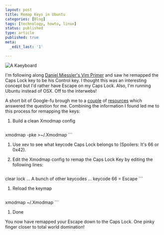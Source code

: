 ```yaml
---
layout: post
title: Remap Keys in Ubuntu
categories: [Blog]
tags: [technology, howto, linux]
status: published
type: article
published: true
meta:
  _edit_last: '1'

---
```


![A Kaeyboard](http://data.brooksgarrett.com/images/keyboard.jpg)

I'm following along [Daniel Miessler's Vim Primer](http://www.danielmiessler.com/study/vim/) and saw he remapped the Caps Lock key to be his Control key. I thought this was an interesting concept but I'd rather have Escape on my Caps Lock. Also, I'm running Ubuntu instead of OSX. Off to the interwebs!

A short bit of Google-fu brough me to a [couple](http://askubuntu.com/questions/24916/how-do-i-remap-certain-keys) of [resources](http://wilt.isaac.su/articles/how-to-remap-your-capslock-key-to-esc-key-in-ubuntu-linux) which answered the question for me. Combining the information I found led me to this process for remapping the keys:

1.  Build a clean Xmodmap config

    ```bash
xmodmap -pke >~/.Xmodmap
    ```

1.  Use xev to see what keycode Caps Lock belongs to (Spoilers: It's 66 or 0x42).
1.  Edit the Xmodmap config to remap the Caps Lock Key by editing the following lines:

    ```bash
clear lock
... A bunch of other keycodes ...
keycode  66 = Escape
    ```

1.  Reload the keymap

    ```bash
xmodmap ~/.Xmodmap
    ```

1.  Done

You now have remapped your Escape down to the Caps Lock. One pinky finger closer to total world domination!
